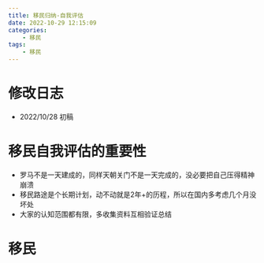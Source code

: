 ```yaml
---
title: 移民归纳-自我评估
date: 2022-10-29 12:15:09
categories:
    - 移民
tags:
    - 移民
---
```


<!-- toc -->

# 修改日志
* 2022/10/28 初稿

# 移民自我评估的重要性

* 罗马不是一天建成的，同样天朝关门不是一天完成的，没必要把自己压得精神崩溃
* 移民路途是个长期计划，动不动就是2年+的历程，所以在国内多考虑几个月没坏处
* 大家的认知范围都有限，多收集资料互相验证总结

# 移民


